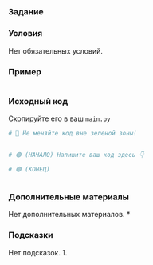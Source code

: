 ## 

### Задание


### Условия

Нет обязательных условий.

### Пример

```

```



### Исходный код 

Cкопируйте его в ваш `main.py`
```python
# 🚨 Не меняйте код вне зеленой зоны!


# 🟢 (НАЧАЛО) Напишите ваш код здесь 👇

# 🟢 (КОНЕЦ)



```


### Дополнительные материалы

Нет дополнительных материалов.
*

### Подсказки

Нет подсказок.
1. 
